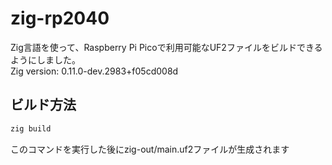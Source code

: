 # zig-rp2040
Zig言語を使って、Raspberry Pi Picoで利用可能なUF2ファイルをビルドできるようにしました。</br>
Zig version: 0.11.0-dev.2983+f05cd008d

## ビルド方法

```cmd
zig build
```

このコマンドを実行した後にzig-out/main.uf2ファイルが生成されます
